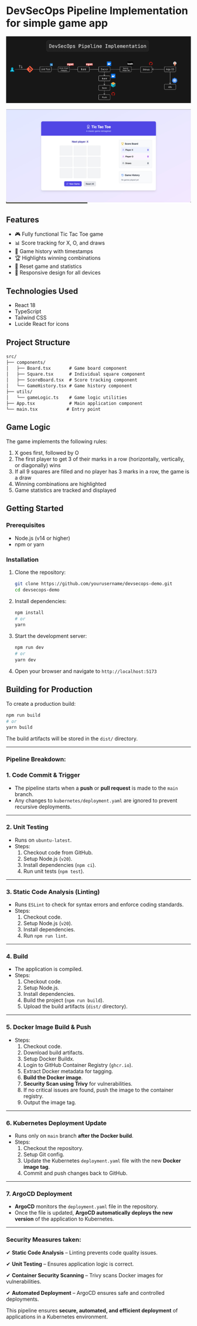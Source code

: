 # DevSecOps Pipeline Implementation for simple game app

![pipeline](/images/Pipelineimg.png)

![game](/images/game.png)

## Features

- 🎮 Fully functional Tic Tac Toe game
- 📊 Score tracking for X, O, and draws
- 📜 Game history with timestamps
- 🏆 Highlights winning combinations
- 🔄 Reset game and statistics
- 📱 Responsive design for all devices

## Technologies Used

- React 18
- TypeScript
- Tailwind CSS
- Lucide React for icons

## Project Structure

```
src/
├── components/
│   ├── Board.tsx       # Game board component
│   ├── Square.tsx      # Individual square component
│   ├── ScoreBoard.tsx  # Score tracking component
│   └── GameHistory.tsx # Game history component
├── utils/
│   └── gameLogic.ts    # Game logic utilities
├── App.tsx             # Main application component
└── main.tsx           # Entry point
```

## Game Logic

The game implements the following rules:

1. X goes first, followed by O
2. The first player to get 3 of their marks in a row (horizontally, vertically, or diagonally) wins
3. If all 9 squares are filled and no player has 3 marks in a row, the game is a draw
4. Winning combinations are highlighted
5. Game statistics are tracked and displayed

## Getting Started

### Prerequisites

- Node.js (v14 or higher)
- npm or yarn

### Installation

1. Clone the repository:
   ```bash
   git clone https://github.com/yourusername/devsecops-demo.git
   cd devsecops-demo
   ```

2. Install dependencies:
   ```bash
   npm install
   # or
   yarn
   ```

3. Start the development server:
   ```bash
   npm run dev
   # or
   yarn dev
   ```

4. Open your browser and navigate to `http://localhost:5173`

## Building for Production

To create a production build:

```bash
npm run build
# or
yarn build
```

The build artifacts will be stored in the `dist/` directory.

---
### **Pipeline Breakdown:**


### **1. Code Commit & Trigger**

- The pipeline starts when a **push** or **pull request** is made to the `main` branch.
- Any changes to `kubernetes/deployment.yaml` are ignored to prevent recursive deployments.

---

### **2. Unit Testing**

- Runs on `ubuntu-latest`.
- Steps:
    1. Checkout code from GitHub.
    2. Setup Node.js (`v20`).
    3. Install dependencies (`npm ci`).
    4. Run unit tests (`npm test`).

---

### **3. Static Code Analysis (Linting)**

- Runs `ESLint` to check for syntax errors and enforce coding standards.
- Steps:
    1. Checkout code.
    2. Setup Node.js (`v20`).
    3. Install dependencies.
    4. Run `npm run lint`.

---

### **4. Build**

- The application is compiled.
- Steps:
    1. Checkout code.
    2. Setup Node.js.
    3. Install dependencies.
    4. Build the project (`npm run build`).
    5. Upload the build artifacts (`dist/` directory).

---

### **5. Docker Image Build & Push**

- Steps:
    1. Checkout code.
    2. Download build artifacts.
    3. Setup Docker Buildx.
    4. Login to GitHub Container Registry (`ghcr.io`).
    5. Extract Docker metadata for tagging.
    6. **Build the Docker image**.
    7. **Security Scan using Trivy** for vulnerabilities.
    8. If no critical issues are found, push the image to the container registry.
    9. Output the image tag.

---

### **6. Kubernetes Deployment Update**

- Runs only on `main` branch **after the Docker build**.
- Steps:
    1. Checkout the repository.
    2. Setup Git config.
    3. Update the Kubernetes `deployment.yaml` file with the new **Docker image tag**.
    4. Commit and push changes back to GitHub.

---

### **7. ArgoCD Deployment**

- **ArgoCD** monitors the `deployment.yaml` file in the repository.
- Once the file is updated, **ArgoCD automatically deploys the new version** of the application to Kubernetes.

---

### **Security Measures taken:**

✔ **Static Code Analysis** – Linting prevents code quality issues.

✔ **Unit Testing** – Ensures application logic is correct.

✔ **Container Security Scanning** – Trivy scans Docker images for vulnerabilities.

✔ **Automated Deployment** – ArgoCD ensures safe and controlled deployments.

This pipeline ensures **secure, automated, and efficient deployment** of applications in a Kubernetes environment.

